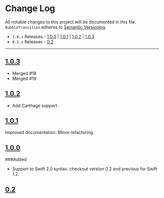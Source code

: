 # Change Log
All notable changes to this project will be documented in this file.
`BubbleTransition` adheres to [Semantic Versioning](http://semver.org/).

- `1.0.x` Releases - [1.0.0](#100) | [1.0.1](#101) | [1.0.2](#102) | [1.0.3](#103)   
- `0.2.x` Releases - [0.2](#02) 

---

## [1.0.3](https://github.com/andreamazz/BubbleTransition/releases/tag/1.0.3)

- Merged #18  
- Merged #19 

## [1.0.2](https://github.com/andreamazz/BubbleTransition/releases/tag/1.0.2)

- Add Carthage support

## [1.0.1](https://github.com/andreamazz/BubbleTransition/releases/tag/1.0.1)

Improved documentation. Minor refactoring.  

## [1.0.0](https://github.com/andreamazz/BubbleTransition/releases/tag/1.0.0)

###Added
- Support to Swift 2.0 syntax. checkout version 0.2 and previous for Swift 1.2.  

## [0.2](https://github.com/andreamazz/BubbleTransition/releases/tag/0.2)
